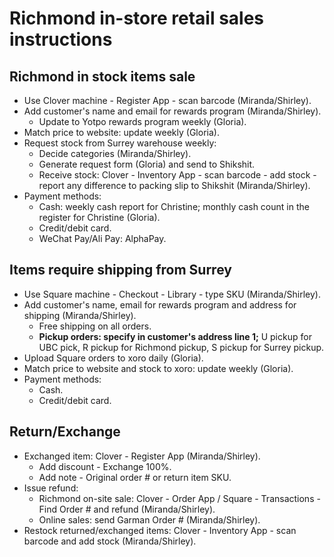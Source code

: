 # Richmond in-store retail sales instructions

## Richmond in stock items sale
- Use Clover machine - Register App - scan barcode (Miranda/Shirley).   
- Add customer's name and email for rewards program (Miranda/Shirley).   
    + Update to Yotpo rewards program weekly (Gloria).         
- Match price to website: update weekly (Gloria).   
- Request stock from Surrey warehouse weekly:   
    + Decide categories (Miranda/Shirley).   
    + Generate request form (Gloria) and send to Shikshit.     
    + Receive stock: Clover - Inventory App - scan barcode - add stock - report any difference to packing slip to Shikshit (Miranda/Shirley).   
- Payment methods:    
    + Cash: weekly cash report for Christine; monthly cash count in the register for Christine (Gloria).       
    + Credit/debit card.   
    + WeChat Pay/Ali Pay: AlphaPay.   

## Items require shipping from Surrey     
- Use Square machine - Checkout - Library - type SKU (Miranda/Shirley).   
- Add customer's name, email for rewards program and address for shipping (Miranda/Shirley).   
    + Free shipping on all orders.        
    + **Pickup orders: specify in customer's address line 1;** U pickup for UBC pick, R pickup for Richmond pickup, S pickup for Surrey pickup.        
- Upload Square orders to xoro daily (Gloria).       
- Match price to website and stock to xoro: update weekly (Gloria).   
- Payment methods:    
    + Cash.     
    + Credit/debit card.    

## Return/Exchange    
- Exchanged item: Clover - Register App (Miranda/Shirley).           
    + Add discount - Exchange 100%.     
    + Add note - Original order # or return item SKU.        
- Issue refund:   
    + Richmond on-site sale: Clover - Order App / Square - Transactions - Find Order # and refund (Miranda/Shirley).         
    + Online sales: send Garman Order # (Miranda/Shirley).       
- Restock returned/exchanged items: Clover - Inventory App - scan barcode and add stock (Miranda/Shirley).   

